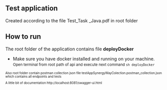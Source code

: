 
## Test application 
Сreated according to the file <a> Test_Task _Java.pdf <a/> in root folder

## How to run
The root folder of the application contains file **deployDocker**
- Make sure you have docker installed and running on your machine.
  <br>
<small>Open terminal from root path of api and execute next command ```sh deployDocker``` <small/>

Also root folder contain postman collection json file <a>testAppSynergyWayColection.postman_collection.json</a> which contains all endpoints and tests <a></a>

A little bit of documentation http://localhost:8081/swagger-ui.html
